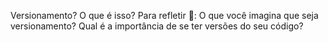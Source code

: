 Versionamento? O que é isso?
Para refletir 💭: O que você imagina que seja versionamento? Qual é a importância de se ter versões do seu código?
